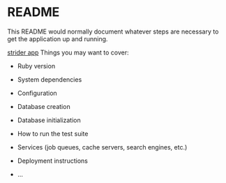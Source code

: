 # README

This README would normally document whatever steps are necessary to get the
application up and running.


[strider app](https://dry-lake-64729.herokuapp.com/)
Things you may want to cover:

* Ruby version

* System dependencies

* Configuration

* Database creation

* Database initialization

* How to run the test suite

* Services (job queues, cache servers, search engines, etc.)

* Deployment instructions

* ...
